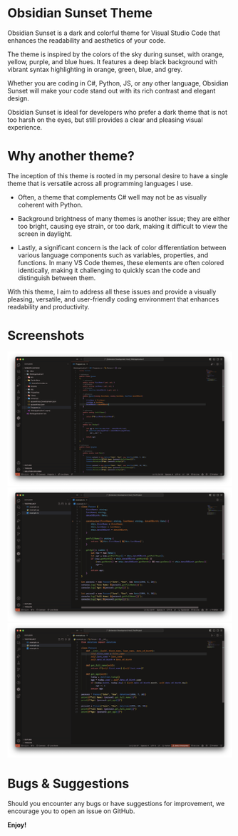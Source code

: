 # Obsidian Sunset Theme

Obsidian Sunset is a dark and colorful theme for Visual Studio Code that enhances the readability and aesthetics of your code. 

The theme is inspired by the colors of the sky during sunset, with orange, yellow, purple, and blue hues. It features a deep black background with vibrant syntax highlighting in orange, green, blue, and grey. 

Whether you are coding in C#, Python, JS, or any other language, Obsidian Sunset will make your code stand out with its rich contrast and elegant design. 

Obsidian Sunset is ideal for developers who prefer a dark theme that is not too harsh on the eyes, but still provides a clear and pleasing visual experience.

# Why another theme?
The inception of this theme is rooted in my personal desire to have a single theme that is versatile across all programming languages I use. 

- Often, a theme that complements C# well may not be as visually coherent with Python. 

- Background brightness of many themes is another issue; they are either too bright, causing eye strain, or too dark, making it difficult to view the screen in daylight. 

- Lastly, a significant concern is the lack of color differentiation between various language components such as variables, properties, and functions. In many VS Code themes, these elements are often colored identically, making it challenging to quickly scan the code and distinguish between them.

With this theme, I aim to address all these issues and provide a visually pleasing, versatile, and user-friendly coding environment that enhances readability and productivity.

# Screenshots
![Screenshot of the theme in C#](images/csharp-example.png)
![Screenshot of the theme in TypeScript](images/ts-example.png)
![Screenshot of the theme in Python](images/python-example.png)

# Bugs & Suggestions
Should you encounter any bugs or have suggestions for improvement, we encourage you to open an issue on GitHub.

**Enjoy!**
